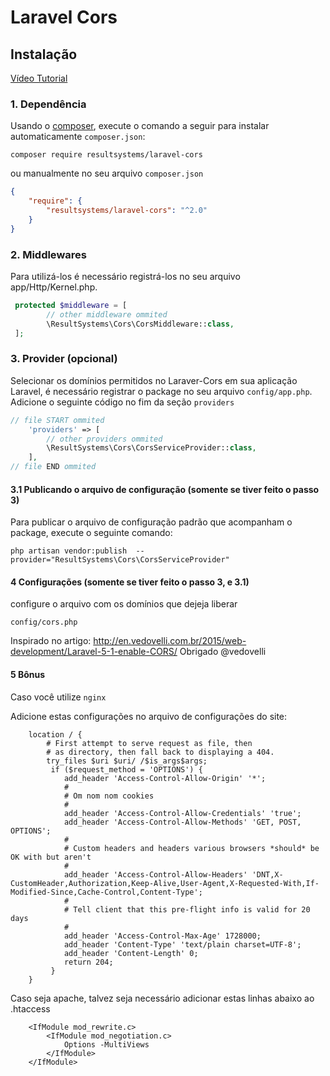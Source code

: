 # Laravel Cors

## Instalação

[Vídeo Tutorial](https://youtu.be/6vBSI4Dz63c)

### 1. Dependência

Usando o <a href="https://getcomposer.org/" target="_blank">composer</a>, execute o comando a seguir para instalar automaticamente `composer.json`:

```shell
composer require resultsystems/laravel-cors
```

ou manualmente no seu arquivo `composer.json`

```json
{
    "require": {
        "resultsystems/laravel-cors": "^2.0"
    }
}
```

### 2. Middlewares
Para utilizá-los é necessário registrá-los no seu arquivo app/Http/Kernel.php.

```php
 protected $middleware = [
        // other middleware ommited
    	\ResultSystems\Cors\CorsMiddleware::class,
 ];
```

### 3. Provider (opcional)

Selecionar os domínios permitidos no Laraver-Cors em sua aplicação Laravel, é necessário registrar o package no seu arquivo `config/app.php`. Adicione o seguinte código no fim da seção `providers`

```php
// file START ommited
    'providers' => [
        // other providers ommited
        \ResultSystems\Cors\CorsServiceProvider::class,
    ],
// file END ommited
```

#### 3.1 Publicando o arquivo de configuração (somente se tiver feito o passo 3)

Para publicar o arquivo de configuração padrão que acompanham o package, execute o seguinte comando:

```shell
php artisan vendor:publish  --provider="ResultSystems\Cors\CorsServiceProvider"
```


#### 4 Configurações (somente se tiver feito o passo 3, e 3.1)

configure o arquivo com os domínios que dejeja liberar

`config/cors.php`

Inspirado no artigo: http://en.vedovelli.com.br/2015/web-development/Laravel-5-1-enable-CORS/
Obrigado @vedovelli

#### 5 Bônus

Caso você utilize `nginx`

Adicione estas configurações no arquivo de configurações do site:
```
	location / {
		# First attempt to serve request as file, then
		# as directory, then fall back to displaying a 404.
		try_files $uri $uri/ /$is_args$args;
	     if ($request_method = 'OPTIONS') {
	        add_header 'Access-Control-Allow-Origin' '*';
	        #
	        # Om nom nom cookies
	        #
	        add_header 'Access-Control-Allow-Credentials' 'true';
	        add_header 'Access-Control-Allow-Methods' 'GET, POST, OPTIONS';
	        #
	        # Custom headers and headers various browsers *should* be OK with but aren't
	        #
	        add_header 'Access-Control-Allow-Headers' 'DNT,X-CustomHeader,Authorization,Keep-Alive,User-Agent,X-Requested-With,If-Modified-Since,Cache-Control,Content-Type';
	        #
	        # Tell client that this pre-flight info is valid for 20 days
	        #
	        add_header 'Access-Control-Max-Age' 1728000;
	        add_header 'Content-Type' 'text/plain charset=UTF-8';
	        add_header 'Content-Length' 0;
	        return 204;
	     }
	}
```

Caso seja apache, talvez seja necessário adicionar estas linhas abaixo ao .htaccess
```
    <IfModule mod_rewrite.c>
        <IfModule mod_negotiation.c>
            Options -MultiViews
        </IfModule>
    </IfModule>
```
